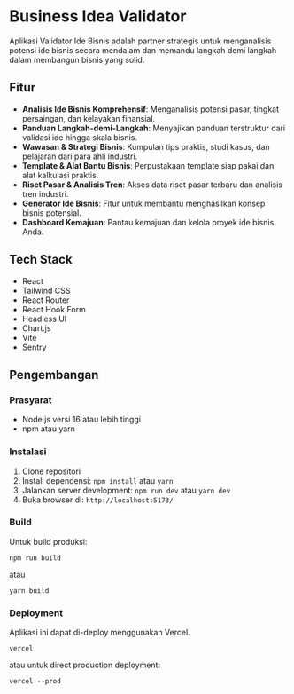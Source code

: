 # Business Idea Validator

Aplikasi Validator Ide Bisnis adalah partner strategis untuk menganalisis potensi ide bisnis secara mendalam dan memandu langkah demi langkah dalam membangun bisnis yang solid.

## Fitur

- **Analisis Ide Bisnis Komprehensif**: Menganalisis potensi pasar, tingkat persaingan, dan kelayakan finansial.
- **Panduan Langkah-demi-Langkah**: Menyajikan panduan terstruktur dari validasi ide hingga skala bisnis.
- **Wawasan & Strategi Bisnis**: Kumpulan tips praktis, studi kasus, dan pelajaran dari para ahli industri.
- **Template & Alat Bantu Bisnis**: Perpustakaan template siap pakai dan alat kalkulasi praktis.
- **Riset Pasar & Analisis Tren**: Akses data riset pasar terbaru dan analisis tren industri.
- **Generator Ide Bisnis**: Fitur untuk membantu menghasilkan konsep bisnis potensial.
- **Dashboard Kemajuan**: Pantau kemajuan dan kelola proyek ide bisnis Anda.

## Tech Stack

- React
- Tailwind CSS
- React Router
- React Hook Form
- Headless UI
- Chart.js
- Vite
- Sentry

## Pengembangan

### Prasyarat

- Node.js versi 16 atau lebih tinggi
- npm atau yarn

### Instalasi

1. Clone repositori
2. Install dependensi: `npm install` atau `yarn`
3. Jalankan server development: `npm run dev` atau `yarn dev`
4. Buka browser di: `http://localhost:5173/`

### Build

Untuk build produksi:

```
npm run build
```

atau

```
yarn build
```

### Deployment

Aplikasi ini dapat di-deploy menggunakan Vercel.

```
vercel
```

atau untuk direct production deployment:

```
vercel --prod
```